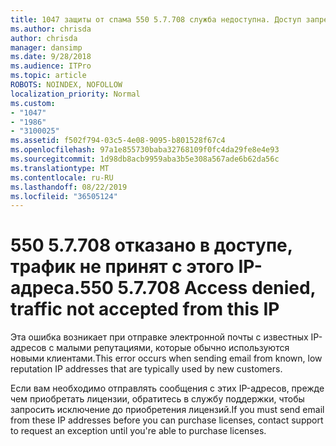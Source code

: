 ```yaml
---
title: 1047 защиты от спама 550 5.7.708 служба недоступна. Доступ запрещен, трафик, не принимаемый этим IP-адресом
ms.author: chrisda
author: chrisda
manager: dansimp
ms.date: 9/28/2018
ms.audience: ITPro
ms.topic: article
ROBOTS: NOINDEX, NOFOLLOW
localization_priority: Normal
ms.custom:
- "1047"
- "1986"
- "3100025"
ms.assetid: f502f794-03c5-4e08-9095-b801528f67c4
ms.openlocfilehash: 97a1e855730baba32768109f0fc4da29fe8e4e93
ms.sourcegitcommit: 1d98db8acb9959aba3b5e308a567ade6b62da56c
ms.translationtype: MT
ms.contentlocale: ru-RU
ms.lasthandoff: 08/22/2019
ms.locfileid: "36505124"
---
```

# <a name="550-57708-access-denied-traffic-not-accepted-from-this-ip"></a><span data-ttu-id="95792-103">550 5.7.708 отказано в доступе, трафик не принят с этого IP-адреса.</span><span class="sxs-lookup"><span data-stu-id="95792-103">550 5.7.708 Access denied, traffic not accepted from this IP</span></span>

<span data-ttu-id="95792-104">Эта ошибка возникает при отправке электронной почты с известных IP-адресов с малыми репутациями, которые обычно используются новыми клиентами.</span><span class="sxs-lookup"><span data-stu-id="95792-104">This error occurs when sending email from known, low reputation IP addresses that are typically used by new customers.</span></span>

<span data-ttu-id="95792-105">Если вам необходимо отправлять сообщения с этих IP-адресов, прежде чем приобретать лицензии, обратитесь в службу поддержки, чтобы запросить исключение до приобретения лицензий.</span><span class="sxs-lookup"><span data-stu-id="95792-105">If you must send email from these IP addresses before you can purchase licenses, contact support to request an exception until you're able to purchase licenses.</span></span>
